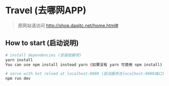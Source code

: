 # Travel (去哪网APP)
>原网站请访问 http://shop.daqitc.net/home.html#

## How to start (启动说明)

``` bash
# install dependencies (安装依赖项)
yarn install
You can use npm install instead yarn (如果没有 yarn 可使用 npm install)

# serve with hot reload at localhost:8080 (启动服务在localhost:8080端口)
npm run dev
```